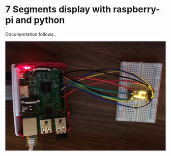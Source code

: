 # 7 Segments display with raspberry-pi and python

Documentation follows..

![alt text](screenshots/ssd.png "Description goes here")
